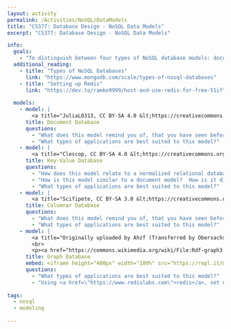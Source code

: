 ```yaml
---
layout: activity
permalink: /Activities/NoSQL/DataModels
title: "CS377: Database Design - NoSQL Data Models"
excerpt: "CS377: Database Design - NoSQL Data Models"

info:
  goals: 
    - "To distinguish between four types of NoSQL database models: document, key-value, columnar, and graph"
  additional_reading:
    - title: "Types of NoSQL Databases"
      link: "https://www.mongodb.com/scale/types-of-nosql-databases"
    - title: "Setting up Redis"
      link: "https://dev.to/ramko9999/host-and-use-redis-for-free-51if"
      
  models:
    - model: |
        <a title="JuliaL0313, CC BY-SA 4.0 &lt;https://creativecommons.org/licenses/by-sa/4.0&gt;, via Wikimedia Commons" href="https://commons.wikimedia.org/wiki/File:Database-document.png"><img width="256" alt="Database-document" src="https://upload.wikimedia.org/wikipedia/commons/e/ec/Database-document.png"></a>
      title: Document Database
      questions:
        - "What does this model remind you of, that you have seen before?"
        - "What types of applications are best suited to this model?"
    - model: |
        <a title="Clescop, CC BY-SA 4.0 &lt;https://creativecommons.org/licenses/by-sa/4.0&gt;, via Wikimedia Commons" href="https://commons.wikimedia.org/wiki/File:KeyValue.PNG"><img width="256" alt="KeyValue" src="https://upload.wikimedia.org/wikipedia/commons/5/5b/KeyValue.PNG"></a>
      title: Key-Value Database
      questions:
        - "How does this model relate to a normalized relational database?"
        - "How is this model similar to a document model?  How is it different?"
        - "What types of applications are best suited to this model?"
    - model: |
        <a title="Scifipete, CC BY-SA 3.0 &lt;https://creativecommons.org/licenses/by-sa/3.0&gt;, via Wikimedia Commons" href="https://commons.wikimedia.org/wiki/File:Oracle_Table_in_a_Tablespace.jpg"><img width="512" alt="Oracle Table in a Tablespace" src="https://upload.wikimedia.org/wikipedia/commons/thumb/2/2c/Oracle_Table_in_a_Tablespace.jpg/512px-Oracle_Table_in_a_Tablespace.jpg"></a>
      title: Columnar Database
      questions:
        - "What does this model remind you of, that you have seen before?"
        - "What types of applications are best suited to this model?"
    - model: |
        <a title="Originally uploaded by Ahzf (Transferred by Obersachse), CC0, via Wikimedia Commons" href="https://commons.wikimedia.org/wiki/File:GraphDatabase_PropertyGraph.png"><img width="512" alt="GraphDatabase PropertyGraph" src="https://upload.wikimedia.org/wikipedia/commons/3/3a/GraphDatabase_PropertyGraph.png"></a>
        <br>
        <p><a href="https://commons.wikimedia.org/wiki/File:Rdf-graph3.png#/media/File:Rdf-graph3.png"><img src="https://upload.wikimedia.org/wikipedia/commons/f/fd/Rdf-graph3.png" alt="Rdf-graph3.png"></a><br>Public Domain, <a href="https://commons.wikimedia.org/w/index.php?curid=17096">Link</a></p>
      title: Graph Database
      embed: <iframe height="400px" width="100%" src="https://repl.it/@BillJr99/PythonRedisExample?lite=true" scrolling="no" frameborder="no" allowtransparency="true" allowfullscreen="true" sandbox="allow-forms allow-pointer-lock allow-popups allow-same-origin allow-scripts allow-modals"></iframe> 
      questions:
        - "What types of applications are best suited to this model?"
        - "Using <a href=\"https://www.redislabs.com\">redis</a>, set up a graph database of the groups in class, and print out each group.  Here is the <a href=\"https://github.com/RedisGraph/redisgraph-py\">Redis for Python API Documentation for reference</a>."
        
tags:
  - nosql
  - modeling
  
---
```



